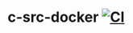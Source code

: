 # c-src-docker [![CI](https://github.com/lifewins/c-src-docker/actions/workflows/blank.yml/badge.svg)](https://github.com/lifewins/c-src-docker/actions/workflows/blank.yml)
